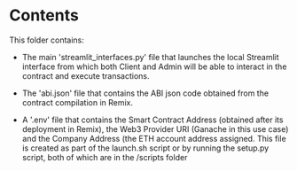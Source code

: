# Contents

This folder contains: 

* The main 'streamlit_interfaces.py' file that launches the local Streamlit interface from which both Client and Admin will be able to interact in the contract and execute transactions.

* The 'abi.json' file that contains the ABI json code obtained from the contract compilation in Remix.

* A '.env' file that contains the Smart Contract Address (obtained after its deployment in Remix), the Web3 Provider URI (Ganache in this use case) and the Company Address (the ETH account address assigned. This file is created as part of the launch.sh script or by running the setup.py script, both of which are in the /scripts folder


